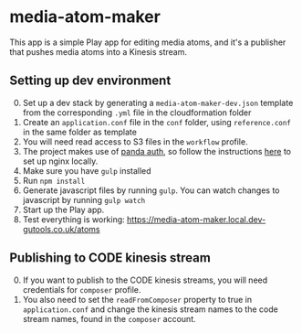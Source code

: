 # media-atom-maker
This app is a simple Play app for editing media atoms,
and it's a publisher that pushes media atoms into a Kinesis stream.

## Setting up dev environment
0. Set up a dev stack by generating a `media-atom-maker-dev.json` template from the corresponding `.yml` file
in the cloudformation folder
0. Create an `application.conf` file in the `conf` folder, using `reference.conf` in the same folder as template
0. You will need read access to S3 files in the `workflow` profile.
0. The project makes use of [panda auth](https://github.com/guardian/pan-domain-authentication),
so follow the instructions [here](https://github.com/guardian/dev-nginx#nginx-dev-setup) to set up nginx locally.
0. Make sure you have `gulp` installed
0. Run `npm install`
0. Generate javascript files by running `gulp`. You can watch changes to javascript by running `gulp watch`
0. Start up the Play app.
0. Test everything is working: https://media-atom-maker.local.dev-gutools.co.uk/atoms

## Publishing to CODE kinesis stream
0. If you want to publish to the CODE kinesis streams, you will need credentials for `composer` profile.
0. You also need to set the `readFromComposer` property to true in `application.conf` and change the kinesis
stream names to the code stream names, found in the `composer` account.
